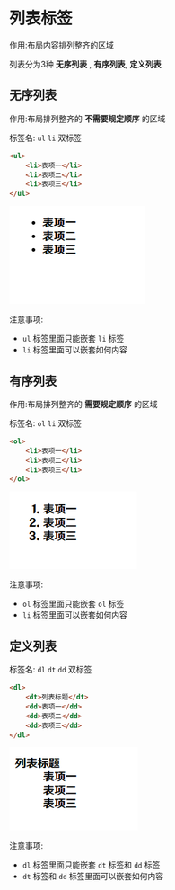 # 列表标签

作用:布局内容排列整齐的区域

列表分为3种 **无序列表** , **有序列表**, **定义列表**

## 无序列表

作用:布局排列整齐的 **不需要规定顺序** 的区域

标签名: `ul` `li` 双标签

```html
<ul>
    <li>表项一</li>
    <li>表项二</li>
    <li>表项三</li>
</ul>
```

![15-1](assets/15-1.png)

注意事项:

* `ul` 标签里面只能嵌套 `li` 标签
* `li` 标签里面可以嵌套如何内容

## 有序列表

作用:布局排列整齐的 **需要规定顺序** 的区域

标签名: `ol` `li` 双标签

```html
<ol>
    <li>表项一</li>
    <li>表项二</li>
    <li>表项三</li>
</ol>
```

![15-2](assets/15-2.png)

注意事项:

* `ol` 标签里面只能嵌套 `ol` 标签
* `li` 标签里面可以嵌套如何内容

## 定义列表

标签名: `dl` `dt` `dd` 双标签

```html
<dl>
    <dt>列表标题</dt>
    <dd>表项一</dd>
    <dd>表项二</dd>
    <dd>表项三</dd>
</dl>
```

![15-3](assets/15-3.png)

注意事项:

* `dl` 标签里面只能嵌套 `dt` 标签和 `dd` 标签
* `dt` 标签和 `dd` 标签里面可以嵌套如何内容